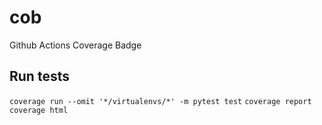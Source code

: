 # cob
Github Actions Coverage Badge

## Run tests
`coverage run --omit '*/virtualenvs/*' -m pytest test`
`coverage report`
`coverage html`